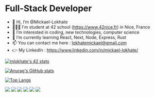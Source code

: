 # Full-Stack Developer
- 👋 Hi, I’m @Mickael-Lokhate
- 🧑🏽‍💻 I'm student at 42 school (https://www.42nice.fr) in Nice, France
- 👀 I’m interested in coding, new technologies, computer science
- 🌱 I’m currently learning React, Next, Node, Express, Rust
- 📫 You can contact me here : lokhatemickael@gmail.com
- 👉 My LinkedIn : https://www.linkedin.com/in/mickael-lokhate/

[![mlokhate's 42 stats](https://badge42.vercel.app/api/v2/cl1mdvtu6009009mod72g373r/stats?cursusId=21&coalitionId=122)](https://github.com/JaeSeoKim/badge42)

[![Anurag's GitHub stats](https://github-readme-stats.vercel.app/api?username=Mickael-Lokhate&show_icons=true&theme=dark)](https://github.com/Mickael-Lokhate/github-readme-stats)

[![Top Langs](https://github-readme-stats.vercel.app/api/top-langs/?username=anuraghazra&langs_count=5&layout=compact&theme=dark)](https://github.com/anuraghazra/github-readme-stats)


![](https://img.shields.io/badge/OS-MacOs-blue) ![](https://img.shields.io/badge/OS-Linux-blue)
![](https://img.shields.io/badge/code-C-blue) ![](https://img.shields.io/badge/code-C++-blue)
![](https://img.shields.io/badge/tools-VSCode-blue) ![](https://img.shields.io/badge/tools-Vim-blue)
